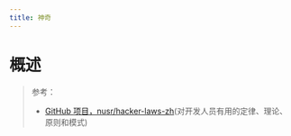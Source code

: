 ```yaml
---
title: 神奇
---
```


# 概述

> 参考：
> - [GitHub 项目，nusr/hacker-laws-zh](https://github.com/nusra/hacker-laws-zh)(对开发人员有用的定律、理论、原则和模式)
